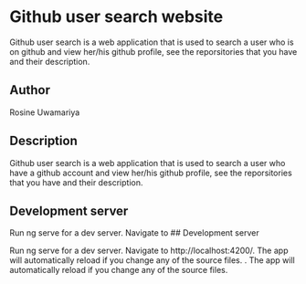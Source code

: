 # Github user search website

Github user search is a web application that is used to search a user who is on github and view her/his github profile, see the reporsitories that you have and their description.

## Author

Rosine Uwamariya

## Description

Github user search is a web application that is used to search a user who have a github account and view her/his github profile, see the reporsitories that you have and their description.

## Development server

Run ng serve for a dev server. Navigate to ## Development server

Run ng serve for a dev server. Navigate to http://localhost:4200/. The app will automatically reload if you change any of the source files.
. The app will automatically reload if you change any of the source files.

